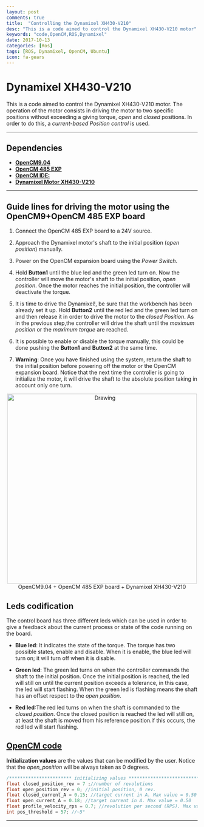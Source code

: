 ```yaml
---
layout: post
comments: true
title:  "Controlling the Dynamixel XH430-V210"
desc: "This is a code aimed to control the Dynamixel XH430-V210 motor"
keywords: "code,OpenCM,ROS,Dynamixel"
date: 2017-10-13
categories: [Ros]
tags: [ROS, Dynamixel, OpenCM, Ubuntu]
icon: fa-gears
---
```


# <i class="fa fa-cogs" aria-hidden="true"></i> Dynamixel XH430-V210

This is a code aimed to control the Dynamixel XH430-V210 motor. The operation of the motor consists in driving the motor to two specific positions without exceeding a giving torque, *open* and *closed* positions. In order to do this, a *current-based Position control* is used.

---

## <i class="fa fa-list" aria-hidden="true"></i> Dependencies
* [**OpenCM9.04**][1]
* [**OpenCM 485 EXP**][2]
* [**OpenCM IDE:**][3]
* [**Dynamixel Motor XH430-V210**][4]

---
## <i class="fa fa-cog" aria-hidden="true"></i> Guide lines for driving the motor using the OpenCM9+OpenCM 485 EXP board
1. Connect the OpenCM 485 EXP board to a 24V source. <i class="fa fa-cogs" aria-hidden="true"></i>


1. Approach the Dynamixel motor's shaft to the initial position (*open position*) manually.

1. Power on the OpenCM expansion board using the *Power Switch*.

1. Hold **Button1** until the blue led and the green led turn on. Now the controller will move the motor's shaft to the initial position, *open position*. Once the motor reaches the initial position, the controller will deactivate the torque.  

1. It is time to drive the Dynamixel!, be sure that the workbench has been already set it up. Hold **Button2** until the red led and the green led turn on and then release it in order to drive the motor to the *closed Position*. As in the previous step,the controller will drive the shaft until the *maximum position* or the *maximum torque* are reached.

1.  <i class="fa fa-exclamation" aria-hidden="true"></i> It is possible to enable or disable the torque manually, this could be done pushing the **Button1** and **Button2** at the same time.

1. <i class="fa fa-exclamation-triangle" aria-hidden="true"></i> **Warning**: Once you have finished using the system, return the shaft to the initial position before powering off the motor or the OpenCM expansion board. Notice that the next time the controller is going to initialize the motor, it will drive the shaft to the absolute position taking in account only one turn.

<!--![OpenCM9.0 + 485 EXP board](figure/PenCM.png){width=50%}-->

<div style="text-align:center;">
<img src="/static/assets/img/blog/ros/PenCM.png" alt="Drawing" width= "500px"/>
</div>
<div style="text-align:center">
OpenCM9.04 + OpenCM 485 EXP board + Dynamixel XH430-V210
</div>

## <i class="fa fa-info" aria-hidden="true"></i> Leds codification

The control board has three different leds which can be used in order to give a feedback about the current process or state of the code running on the board.

* **Blue led**: It indicates the state of the torque. The torque has two possible states, enable and disable. When it is enable, the blue led will turn on; it will turn off when it is disable.

* **Green led**: The green led turns on when the controller commands the shaft to the initial position. Once the initial position is reached, the led will still on until the current position exceeds a tolerance, in this case, the led will start flashing. When the green led is flashing means the shaft has an offset respect to the *open position*.

* **Red led**:The red led turns on when the shaft is commanded to the *closed position*. Once the closed position is reached the led will still on, at least the shaft is moved from his reference position.if this occurs, the red led will start flashing.

## <i class="fa fa-github" aria-hidden="true"></i> [OpenCM code](https://github.com/jdelacruz26/misccode/blob/dynamixel/sketchbook/igmr_dynamixel_control/igmr_dynamixel_control.ino)
**Initialization values** are the values that can be modified by the user. Notice that the *open_position* will be always taken as 0 degrees.  

```c
/*********************** initializing values ********************************/
float closed_position_rev = 7 ;//number of revolutions
float open_position_rev = 0; //initial position, 0 rev.
float closed_current_A = 0.15; //target current in A. Max value = 0.50
float open_current_A = 0.18; //target current in A. Max value = 0.50
float profile_velocity_rps = 0.7; //revolution per second (RPS). Max value = 1.45
int pos_threshold = 57; //~5°
```
---
[1]:http://support.robotis.com/en/product/controller/opencm9.04.htm
[2]:http://support.robotis.com/en/product/controller/opencm_485_exp.htm
[3]:http://support.robotis.com/en/software/robotis_opencm_main.htm
[4]:http://support.robotis.com/en/product/actuator/dynamixel_x/xh_series/xh430-w350_main.htm
